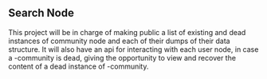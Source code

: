 ## Search Node
This project will be in charge of making public a list of existing and dead instances of community node and each of their dumps of their data structure. It will also have an api for interacting with each user node, in case a -community is dead, giving the opportunity to view and recover the content of a dead instance of -community.
